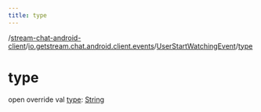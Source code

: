 ```yaml
---
title: type
---
```

/[stream-chat-android-client](../../index.md)/[io.getstream.chat.android.client.events](../index.md)/[UserStartWatchingEvent](index.md)/[type](type.md)  
  
  
  
# type  
open override val [type](type.md): [String](https://kotlinlang.org/api/latest/jvm/stdlib/kotlin/-string/index.html)
